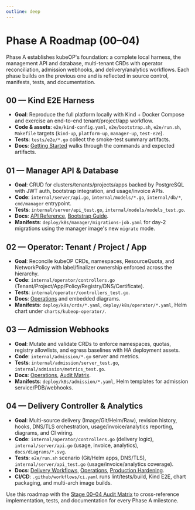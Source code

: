 ```yaml
---
outline: deep
---
```


# Phase A Roadmap (00–04)

Phase A establishes kubeOP's foundation: a complete local harness, the management
API and database, multi-tenant CRDs with operator reconciliation, admission
webhooks, and delivery/analytics workflows. Each phase builds on the previous
one and is reflected in source control, manifests, tests, and documentation.

## 00 — Kind E2E Harness

- **Goal**: Reproduce the full platform locally with Kind + Docker Compose and
  exercise an end-to-end tenant/project/app workflow.
- **Code & assets**: `e2e/kind-config.yaml`, `e2e/bootstrap.sh`, `e2e/run.sh`,
  `Makefile` targets (`kind-up`, `platform-up`, `manager-up`, `test-e2e`).
- **Tests**: `tests/e2e/*.go` collect the smoke-test summary artifacts.
- **Docs**: [Getting Started](./getting-started.md#local-evaluation-kind--compose--helm)
  walks through the commands and expected artifacts.

## 01 — Manager API & Database

- **Goal**: CRUD for clusters/tenants/projects/apps backed by PostgreSQL with
  JWT auth, bootstrap integration, and usage/invoice APIs.
- **Code**: `internal/server/api.go`, `internal/models/*.go`, `internal/db/*`,
  `cmd/manager` entrypoint.
- **Tests**: `internal/server/api_test.go`, `internal/models/models_test.go`.
- **Docs**: [API Reference](./api-reference.md), [Bootstrap Guide](./bootstrap-guide.md).
- **Manifests**: `deploy/k8s/manager/migrations-job.yaml` for day-2 migrations
  using the manager image's new `migrate` mode.

## 02 — Operator: Tenant / Project / App

- **Goal**: Reconcile kubeOP CRDs, namespaces, ResourceQuota, and NetworkPolicy
  with label/finalizer ownership enforced across the hierarchy.
- **Code**: `internal/operator/controllers.go` (Tenant/Project/App/Policy/Registry/DNS/Certificate).
- **Tests**: `internal/operator/controllers_test.go`.
- **Docs**: [Operations](./operations.md#tenant-project-and-app-reconciliation)
  and embedded diagrams.
- **Manifests**: `deploy/k8s/crds/*.yaml`, `deploy/k8s/operator/*.yaml`, Helm
  chart under `charts/kubeop-operator/`.

## 03 — Admission Webhooks

- **Goal**: Mutate and validate CRDs to enforce namespaces, quotas, registry
  allowlists, and egress baselines with HA deployment assets.
- **Code**: `internal/admission/*.go` server and metrics.
- **Tests**: `internal/admission/server_test.go`, `internal/admission/metrics_test.go`.
- **Docs**: [Operations](./operations.md#admission-controls),
  [Audit Matrix](./audit-matrix.md).
- **Manifests**: `deploy/k8s/admission/*.yaml`, Helm templates for admission
  service/PDB/webhooks.

## 04 — Delivery Controller & Analytics

- **Goal**: Multi-source delivery (Image/Git/Helm/Raw), revision history,
  hooks, DNS/TLS orchestration, usage/invoice/analytics reporting, diagrams,
  and CI wiring.
- **Code**: `internal/operator/controllers.go` (delivery logic),
  `internal/server/api.go` (usage, invoice, analytics), `docs/diagrams/*.svg`.
- **Tests**: `e2e/run.sh` scenario (Git/Helm apps, DNS/TLS),
  `internal/server/api_test.go` (usage/invoice/analytics coverage).
- **Docs**: [Delivery Workflows](./delivery.md), [Operations](./operations.md),
  [Production Hardening](./production-hardening.md).
- **CI/CD**: `.github/workflows/ci.yaml` runs lint/tests/build, Kind E2E,
  chart packaging, and multi-arch image builds.

Use this roadmap with the [Stage 00–04 Audit Matrix](./audit-matrix.md) to
cross-reference implementation, tests, and documentation for every Phase A
milestone.
